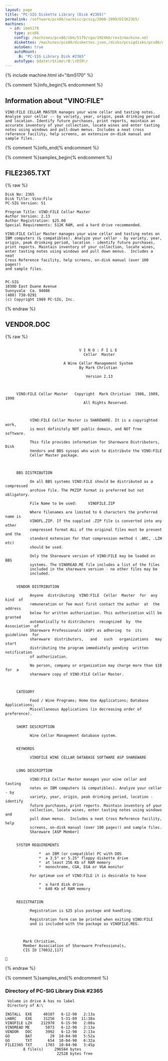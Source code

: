 ```yaml
---
layout: page
title: "PC-SIG Diskette Library (Disk #2365)"
permalink: /software/pcx86/sw/misc/pcsig/2000-2999/DISK2365/
machines:
  - id: ibm5170
    type: pcx86
    config: /machines/pcx86/ibm/5170/cga/1024kb/rev3/machine.xml
    diskettes: /machines/pcx86/diskettes.json,/disks/pcsigdisks/pcx86/diskettes.json
    autoGen: true
    autoMount:
      B: "PC-SIG Library Disk #2365"
    autoType: $date\r$time\rB:\rDIR\r
---
```


{% include machine.html id="ibm5170" %}

{% comment %}info_begin{% endcomment %}

## Information about "VINO:FILE"

    VINO:FILE CELLAR MASTER manages your wine cellar and tasting notes.
    Analyze your cellar -- by variety, year, origin, peak drinking period
    and location. Identify future purchases, print reports, maintain an
    accurate inventory of your collection, locate wines and enter tasting
    notes using windows and pull-down menus. Includes a neat cross
    reference facility, help screens, an extensive on-disk manual and
    sample files.
{% comment %}info_end{% endcomment %}

{% comment %}samples_begin{% endcomment %}

## FILE2365.TXT

{% raw %}
```
Disk No: 2365                                                           
Disk Title: Vino:File                                                   
PC-SIG Version: S1                                                      
                                                                        
Program Title: VINO:FILE Cellar Master                                  
Author Version: 2.13                                                    
Author Registration: $25.00                                             
Special Requirements: 512K RAM, and a hard drive recommended.           
                                                                        
VINO:FILE Cellar Master manages your wine cellar and tasting notes on   
IBM computers (& compatibles). Analyze your cellar - by variety, year,  
origin, peak drinking period, location - identify future purchases,     
print reports. Maintain inventory of your collection, locate wines,     
enter tasting notes using windows and pull down menus.  Includes a neat 
Cross Reference facility, help screens, on-disk manual (over 100 pages!)
and sample files.                                                       
                                                                        
                                                                        
PC-SIG                                                                  
1030D East Duane Avenue                                                 
Sunnyvale  Ca. 94086                                                    
(408) 730-9291                                                          
(c) Copyright 1989 PC-SIG, Inc.                                         
```
{% endraw %}

## VENDOR.DOC

{% raw %}
```

                                 V I N O : F I L E
                                   Cellar  Master

                          A Wine Cellar Management System
                                 By Mark Christian

                                    Version 2.13



     VINO:FILE Cellar Master   Copyright  Mark Christian  1986, 1989, 1990
                                   All Rights Reserved.



           VINO:FILE Cellar Master is SHAREWARE. It is a copyrighted work,
           is most definitely NOT public domain, and NOT free software.

           This file provides information for Shareware Distributors, Disk
           Vendors and BBS sysops who wish to distribute the VINO:FILE
           Cellar Master package.



     BBS DISTRIBUTION

           On all BBS systems VINO:FILE should be distributed as a compressed
           archive file. The PKZIP format is preferred but not obligatory.

           File Name to be used:     VINOFILE.ZIP

           Where filenames are limited to 6 characters the preferred name is
           VINOFL.ZIP. If the supplied .ZIP file is converted into any other
           compressed format ALL of the original files must be present and the
           standard extension for that compression method ( .ARC, .LZH etc)
           should be used.

           Only the Shareware version of VINO:FILE may be loaded on BBS
           systems. The VINOREAD.ME file includes a list of the files
           included in the shareware version - no other files may be
           included.


     VENDOR DISTRIBUTION

           Anyone  distributing  VINO:FILE  Cellar  Master  for  any  kind  of
           remuneration or fee must first contact the author  at  the  address
           below for written authorization. This authorization will be granted
           automatically to distributors  recognized  by  the  Association  of
           Shareware Professionals (ASP) as adhering  to  its  guidelines  for
           shareware  distributors,   and   such   organizations   may   start
           distributing the program immediately pending  written  notification
           of authorization.

           No person, company or organization may charge more than $10  for  a
           shareware copy of VINO:FILE Cellar Master.



     CATEGORY

           Food / Wine Programs; Home Use Applications; Database Applications;
           Miscellaneous Applications (in decreasing order of preference).


     SHORT DESCRIPTION

           Wine Cellar Management database system.


     KEYWORDS

           VINOFILE WINE CELLAR DATABASE SOFTWARE ASP SHAREWARE


     LONG DESCRIPTION

           VINO:FILE Cellar Master manages your wine cellar and tasting
           notes on IBM computers (& compatibles). Analyze your cellar - by
           variety, year, origin, peak drinking period, location - identify
           future purchases, print reports. Maintain inventory of your
           collection, locate wines, enter tasting notes using windows and
           pull down menus.  Includes a neat Cross Reference facility, help
           screens, on-disk manual (over 100 pages!) and sample files.
           Shareware [ASP Member]


     SYSTEM REQUIREMENTS

               *  an IBM (or compatible) PC with DOS
               *  a 3.5" or 5.25" floppy diskette drive
               *  at least 256 Kb of RAM memory
               *  monochrome, CGA, EGA or VGA monitor

           For optimum use of VINO:FILE it is desirable to have

               *  a hard disk drive
               *  640 Kb of RAM memory


     REGISTRATION

           Registration is $25 plus postage and handling.

           Registration form can be printed when exiting VINO:FILE
           and is included with the package as VINOFILE.REG.



        Mark Christian,
        Member Association of Shareware Professionals,
        CIS ID [70032,117]


```
{% endraw %}

{% comment %}samples_end{% endcomment %}

### Directory of PC-SIG Library Disk #2365

     Volume in drive A has no label
     Directory of A:\

    INSTALL  EXE     40107   6-12-90   2:13a
    LHARC    EXE     31256   5-31-89  11:38a
    VINOFILE LZH    212970   6-15-90   2:08a
    VINOREAD ME       5873   6-12-90   2:13a
    VENDOR   DOC      3992   6-12-90   2:13a
    GO       BAT        29  10-04-90   5:52a
    GO       TXT       654  10-04-90   6:32a
    FILE2365 TXT      1703  10-04-90   3:45p
            8 file(s)     296584 bytes
                           22528 bytes free
